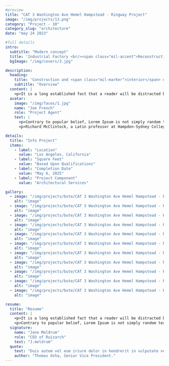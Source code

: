 ```yaml
---
#preview
title: "CAT 3 Washington Ave Hemel Hampstead - Ringway Project"
image: "/img/projects/13.png"
category: "Project - 10"
category_slug: "architecture"
date: "may 24 2023"

#full details
intro:
  subtitle: "Modern concept"
  title: 'Industrial Factory <br/><span class="mil-accent">Reconstruction</span>'
  bgImage: "/img/covers/3.jpg"

description:
  heading:
    title: 'Construction and <span class="mil-marker">interior</span> design'
    subtitle: "Overview"
  content: |
    <p>It is a long established fact that a reader will be distracted by the readable content of a page when looking at its layout. The point of using Lorem Ipsum is that it has a more-or-less normal distribution of letters, as opposed to using 'Content here, content here', making it look like readable English. Many desktop publishing packages and web page editors now use Lorem Ipsum as their default model text, and a search for 'lorem ipsum' will uncover many web sites still in their infancy. Various versions have evolved over the years, sometimes by accident, sometimes on purpose (injected humour and the like).</p>
  avatar:
    image: "/img/faces/1.jpg"
    name: "Joe French"
    role: "Project Agent"
    text: |
      <p>Contrary to popular belief, Lorem Ipsum is not simply random text. It has roots in a piece of classical Latin literature from 45 BC, making it over 2000 years old.</p>
      <p>Richard McClintock, a Latin professor at Hampden-Sydney College in Virginia, looked up one of the more obscure Latin words, consectetur, from a Lorem Ipsum passage, and going through the cites of the word in classical literature, discovered the undoubtable source.</p>

details:
  title: "Info Project"
  items:
    - label: "Location"
      value: "Los Angeles, California"
    - label: "Square Feet"
      value: "Based Upon Qualifications"
    - label: "Completion Date"
      value: "May 6, 2025"
    - label: "Project Component"
      value: "Architectural Services"

gallery:
  - image: "/img/projects/bute/CAT 3 Washington Ave Hemel Hampstead - Ringway Project/1.jpg"
    alt: "image"
  - image: "/img/projects/bute/CAT 3 Washington Ave Hemel Hampstead - Ringway Project/2.jpg"
    alt: "image"
  - image: "/img/projects/bute/CAT 3 Washington Ave Hemel Hampstead - Ringway Project/3.jpg"
    alt: "image"
  - image: "/img/projects/bute/CAT 3 Washington Ave Hemel Hampstead - Ringway Project/4.jpg"
    alt: "image"
  - image: "/img/projects/bute/CAT 3 Washington Ave Hemel Hampstead - Ringway Project/5.jpg"
    alt: "image"
  - image: "/img/projects/bute/CAT 3 Washington Ave Hemel Hampstead - Ringway Project/6.jpg"
    alt: "image"
  - image: "/img/projects/bute/CAT 3 Washington Ave Hemel Hampstead - Ringway Project/7.jpg"
    alt: "image"
  - image: "/img/projects/bute/CAT 3 Washington Ave Hemel Hampstead - Ringway Project/8.jpg"
    alt: "image"
  - image: "/img/projects/bute/CAT 3 Washington Ave Hemel Hampstead - Ringway Project/9.jpg"
    alt: "image"
  - image: "/img/projects/bute/CAT 3 Washington Ave Hemel Hampstead - Ringway Project/10.jpg"
    alt: "image"
  - image: "/img/projects/bute/CAT 3 Washington Ave Hemel Hampstead - Ringway Project/11.jpg"
    alt: "image"

resume:
  title: "Resume"
  content: |
    <p>It is a long established fact that a reader will be distracted by the readable content of a page when looking at its layout. The point of using Lorem Ipsum is that it has a more-or-less normal distribution of letters, as opposed to using 'Content here, content here', making it look like readable English. Many desktop publishing packages and web page editors now use Lorem Ipsum as their default model text, and a search for 'lorem ipsum' will uncover many web sites still in their infancy. Various versions have evolved over the years, sometimes by accident, sometimes on purpose (injected humour and the like).</p>
    <p>Contrary to popular belief, Lorem Ipsum is not simply random text. It has roots in a piece of classical Latin literature from 45 BC, making it over 2000 years old. Richard McClintock, a Latin professor at Hampden-Sydney College in Virginia, looked up one of the more obscure Latin words, consectetur, from a Lorem Ipsum passage, and going through the cites of the word in classical literature, discovered the undoubtable source.</p>
  signature:
    name: "Jane Meldrum"
    role: "CEO of Ruizarch"
    text: "J.meldrum"
  quote:
    text: "Duis autem vel eum iriure dolor in hendrerit in vulputate velit esse molestie consequat"
    author: "Thomas Osha, Senior Vice President."
---
```

